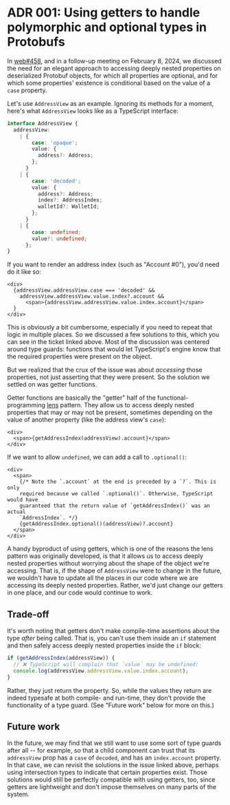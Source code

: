 # ADR 001: Using getters to handle polymorphic and optional types in Protobufs

In [web#458](https://github.com/penumbra-zone/web/issues/458), and in a follow-up meeting on February 8, 2024, we discussed the need for an elegant approach to accessing deeply nested properties on deserialized Protobuf objects, for which all properties are optional, and for which some properties' existence is conditional based on the value of a `case` property.

Let's use `AddressView` as an example. Ignoring its methods for a moment, here's what `AddressView` looks like as a TypeScript interface:

```ts
interface AddressView {
  addressView:
    | {
        case: 'opaque';
        value: {
          address?: Address;
        };
      }
    | {
        case: 'decoded';
        value: {
          address?: Address;
          index?: AddressIndex;
          walletId?: WalletId;
        };
      }
    | {
        case: undefined;
        value?: undefined;
      };
}
```

If you want to render an address index (such as "Account #0"), you'd need do it like so:

```TSX
<div>
  {addressView.addressView.case === 'decoded' &&
    addressView.addressView.value.index?.account &&
      <span>{addressView.addressView.value.index.account}</span>
  }
</div>
```

This is obviously a bit cumbersome, especially if you need to repeat that logic in multiple places. So we discussed a few solutions to this, which you can see in the ticket linked above. Most of the discussion was centered around type guards: functions that would let TypeScript's engine know that the required properties were present on the object.

But we realized that the crux of the issue was about _accessing_ those properties, not just asserting that they were present. So the solution we settled on was getter functions.

Getter functions are basically the "getter" half of the functional-programming [lens](https://www.bekk.christmas/post/2019/6/the-lens-pattern-in-typescript) pattern. They allow us to access deeply nested properties that may or may not be present, sometimes depending on the value of another property (like the address view's `case`):

```tsx
<div>
  <span>{getAddressIndex(addressView).account}</span>
</div>
```

If we want to allow `undefined`, we can add a call to `.optional()`:

```tsx
<div>
  <span>
    {/* Note the `.account` at the end is preceded by a `?`. This is only
    required because we called `.optional()`. Otherwise, TypeScript would have
    guaranteed that the return value of `getAddressIndex()` was an actual
    `AddressIndex`. */}
    {getAddressIndex.optional()(addressView)?.account}
  </span>
</div>
```

A handy byproduct of using getters, which is one of the reasons the lens pattern was originally developed, is that it allows us to access deeply nested properties without worrying about the shape of the object we're accessing. That is, if the shape of `AddressView` were to change in the future, we wouldn't have to update all the places in our code where we are accessing its deeply nested properties. Rather, we'd just change our getters in one place, and our code would continue to work.

## Trade-off

It's worth noting that getters don't make compile-time assertions about the type _after_ being called. That is, you can't use them inside an `if` statement and then safely access deeply nested properties inside the `if` block:

```ts
if (getAddressIndex(addressView)) {
  // ❌ TypeScript will complain that `value` may be undefined:
  console.log(addressView.addressView.value.index.account);
}
```

Rather, they just return the property. So, while the values they return are indeed typesafe at both compile- and run-time, they don't provide the functionality of a type guard. (See "Future work" below for more on this.)

## Future work

In the future, we may find that we still want to use some sort of type guards after all -- for example, so that a child component can trust that its `addressView` prop has a `case` of `decoded`, and has an `index.account` property. In that case, we can revisit the solutions in the issue linked above, perhaps using intersection types to indicate that certain properties exist. Those solutions would still be perfectly compatible with using getters, too, since getters are lightweight and don't impose themselves on many parts of the system.
